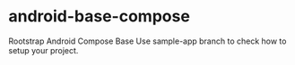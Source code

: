 # android-base-compose

Rootstrap Android Compose Base
Use sample-app branch to check how to setup your project.